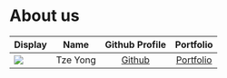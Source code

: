 # About us

Display |   Name    | Github Profile | Portfolio 
--------|:---------:|:--------------:|:---------:
![](https://via.placeholder.com/100.png?text=Photo) | Tze Yong | [Github](https://github.com/) | [Portfolio](docs/team/johndoe.md)
